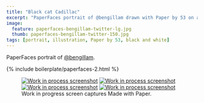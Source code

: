 ```yaml
---
title: "Black cat Cadillac"
excerpt: "PaperFaces portrait of @bengillam drawn with Paper by 53 on an iPad."
image: 
  feature: paperfaces-bengillam-twitter-lg.jpg
  thumb: paperfaces-bengillam-twitter-150.jpg
tags: [portrait, illustration, Paper by 53, black and white]
---
```


PaperFaces portrait of [@bengillam](http://twitter.com/bengillam).

{% include boilerplate/paperfaces-2.html %}

<figure class="third">
	<a href="{{ site.url }}/assets/images/paperfaces-bengillam-process-1-lg.jpg"><img src="{{ site.url }}/assets/images/paperfaces-bengillam-process-1-600.jpg" alt="Work in process screenshot"></a>
	<a href="{{ site.url }}/assets/images/paperfaces-bengillam-process-2-lg.jpg"><img src="{{ site.url }}/assets/images/paperfaces-bengillam-process-2-600.jpg" alt="Work in process screenshot"></a>
	<a href="{{ site.url }}/assets/images/paperfaces-bengillam-process-3-lg.jpg"><img src="{{ site.url }}/assets/images/paperfaces-bengillam-process-3-600.jpg" alt="Work in process screenshot"></a>
	<a href="{{ site.url }}/assets/images/paperfaces-bengillam-process-4-lg.jpg"><img src="{{ site.url }}/assets/images/paperfaces-bengillam-process-4-600.jpg" alt="Work in process screenshot"></a>
	<figcaption>Work in progress screen captures Made with Paper.</figcaption>
</figure>